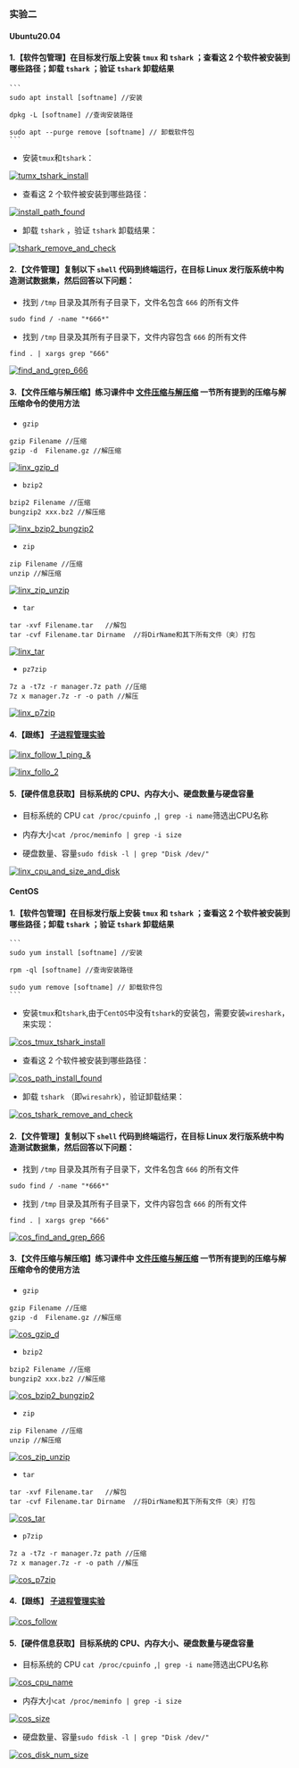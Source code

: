 ### 实验二

#### Ubuntu20.04

#### 1.【软件包管理】在目标发行版上安装 `tmux` 和 `tshark` ；查看这 2 个软件被安装到哪些路径；卸载 `tshark` ；验证 `tshark` 卸载结果

    ```
    sudo apt install [softname] //安装

    dpkg -L [softname] //查询安装路径

    sudo apt --purge remove [softname] // 卸载软件包
    ```

- 安装`tmux`和`tshark`：

 [![tumx_tshark_install](https://asciinema.org/a/477361.svg)](https://asciinema.org/a/477361)
 
- 查看这 2 个软件被安装到哪些路径：

 [![install_path_found](https://asciinema.org/a/477362.svg)](https://asciinema.org/a/477362)

- 卸载 `tshark` ，验证 `tshark` 卸载结果：

 [![tshark_remove_and_check](https://asciinema.org/a/477363.svg)](https://asciinema.org/a/477363)

 

#### 2.【文件管理】复制以下 `shell` 代码到终端运行，在目标 Linux 发行版系统中构造测试数据集，然后回答以下问题：

- 找到 `/tmp` 目录及其所有子目录下，文件名包含 `666` 的所有文件

 ```
 sudo find / -name "*666*"
 ```

- 找到 `/tmp` 目录及其所有子目录下，文件内容包含 `666` 的所有文件

 ```
 find . | xargs grep "666"
 ```

 [![find_and_grep_666](https://asciinema.org/a/477263.svg)](https://asciinema.org/a/477263)


#### 3.【文件压缩与解压缩】练习课件中 [文件压缩与解压缩](https://c4pr1c3.github.io/LinuxSysAdmin/chap0x02.md.html#/12/1) 一节所有提到的压缩与解压缩命令的使用方法

- `gzip` 

 ```
 gzip Filename //压缩
 gzip -d  Filename.gz //解压缩
 ```

 [![linx_gzip_d](https://asciinema.org/a/477298.svg)](https://asciinema.org/a/477298)


- `bzip2`

 ```
 bzip2 Filename //压缩
 bungzip2 xxx.bz2 //解压缩
 ```

 [![linx_bzip2_bungzip2](https://asciinema.org/a/477301.svg)](https://asciinema.org/a/477301)

- `zip`

 ```
 zip Filename //压缩
 unzip //解压缩
 ```

 [![linx_zip_unzip](https://asciinema.org/a/477380.svg)](https://asciinema.org/a/477380)

- `tar`

 ```
 tar -xvf Filename.tar   //解包
 tar -cvf Filename.tar Dirname  //将DirName和其下所有文件（夹）打包
 ```

 [![linx_tar](https://asciinema.org/a/477307.svg)](https://asciinema.org/a/477307)

- `pz7zip`

 ```
 7z a -t7z -r manager.7z path //压缩
 7z x manager.7z -r -o path //解压
 ```

 [![linx_p7zip](https://asciinema.org/a/477309.svg)](https://asciinema.org/a/477309)


#### 4.【跟练】 [子进程管理实验](https://asciinema.org/a/f3ux5ogwbxwo2q0wxxd0hmn54)

 [![linx_follow_1_ping_&](https://asciinema.org/a/478057.svg)](https://asciinema.org/a/478057)

 [![linx_follo_2](https://asciinema.org/a/477319.svg)](https://asciinema.org/a/477319)

#### 5.【硬件信息获取】目标系统的 CPU、内存大小、硬盘数量与硬盘容量

- 目标系统的 CPU `cat /proc/cpuinfo `,`| grep -i name`筛选出CPU名称

- 内存大小`cat /proc/meminfo | grep -i size`  

- 硬盘数量、容量`sudo fdisk -l | grep "Disk /dev/"`

 [![linx_cpu_and_size_and_disk](https://asciinema.org/a/477357.svg)](https://asciinema.org/a/477357)




#### CentOS

#### 1.【软件包管理】在目标发行版上安装 `tmux` 和 `tshark` ；查看这 2 个软件被安装到哪些路径；卸载 `tshark` ；验证 `tshark` 卸载结果

    ```
    sudo yum install [softname] //安装

    rpm -ql [softname] //查询安装路径

    sudo yum remove [softname] // 卸载软件包
    ```

- 安装`tmux`和`tshark`,由于`CentOS`中没有`tshark`的安装包，需要安装`wireshark`，来实现：

 [![cos_tmux_tshark_install](https://asciinema.org/a/477391.svg)](https://asciinema.org/a/477391)
 
- 查看这 2 个软件被安装到哪些路径：

 [![cos_path_install_found](https://asciinema.org/a/477393.svg)](https://asciinema.org/a/477393)

- 卸载 `tshark` （即`wiresahrk`），验证卸载结果：


 [![cos_tshark_remove_and_check](https://asciinema.org/a/477394.svg)](https://asciinema.org/a/477394)

 

#### 2.【文件管理】复制以下 `shell` 代码到终端运行，在目标 Linux 发行版系统中构造测试数据集，然后回答以下问题：

- 找到 `/tmp` 目录及其所有子目录下，文件名包含 `666` 的所有文件

 ```
 sudo find / -name "*666*"
 ```

- 找到 `/tmp` 目录及其所有子目录下，文件内容包含 `666` 的所有文件

 ```
 find . | xargs grep "666"
 ```

 [![cos_find_and_grep_666](https://asciinema.org/a/477415.svg)](https://asciinema.org/a/477415)


#### 3.【文件压缩与解压缩】练习课件中 [文件压缩与解压缩](https://c4pr1c3.github.io/LinuxSysAdmin/chap0x02.md.html#/12/1) 一节所有提到的压缩与解压缩命令的使用方法

- `gzip` 

 ```
 gzip Filename //压缩
 gzip -d  Filename.gz //解压缩
 ```

 [![cos_gzip_d](https://asciinema.org/a/477398.svg)](https://asciinema.org/a/477398)


- `bzip2`

 ```
 bzip2 Filename //压缩
 bungzip2 xxx.bz2 //解压缩
 ```

 [![cos_bzip2_bungzip2](https://asciinema.org/a/477401.svg)](https://asciinema.org/a/477401)

- `zip`

 ```
 zip Filename //压缩
 unzip //解压缩
 ```

 [![cos_zip_unzip](https://asciinema.org/a/477396.svg)](https://asciinema.org/a/477396)

- `tar`

 ```
 tar -xvf Filename.tar   //解包
 tar -cvf Filename.tar Dirname  //将DirName和其下所有文件（夹）打包
 ```

 [![cos_tar](https://asciinema.org/a/477402.svg)](https://asciinema.org/a/477402)

-  `p7zip`

 ```
 7z a -t7z -r manager.7z path //压缩
 7z x manager.7z -r -o path //解压
 ```

 [![cos_p7zip](https://asciinema.org/a/477405.svg)](https://asciinema.org/a/477405)


#### 4.【跟练】 [子进程管理实验](https://asciinema.org/a/f3ux5ogwbxwo2q0wxxd0hmn54)

 [![cos_follow](https://asciinema.org/a/478077.svg)](https://asciinema.org/a/478077)
 
#### 5.【硬件信息获取】目标系统的 CPU、内存大小、硬盘数量与硬盘容量

- 目标系统的 CPU `cat /proc/cpuinfo `,`| grep -i name`筛选出CPU名称

 [![cos_cpu_name](https://asciinema.org/a/477411.svg)](https://asciinema.org/a/477411)

- 内存大小`cat /proc/meminfo | grep -i size`  

 [![cos_size](https://asciinema.org/a/477412.svg)](https://asciinema.org/a/477412)

- 硬盘数量、容量`sudo fdisk -l | grep "Disk /dev/"`

 [![cos_disk_num_size](https://asciinema.org/a/477413.svg)](https://asciinema.org/a/477413)

